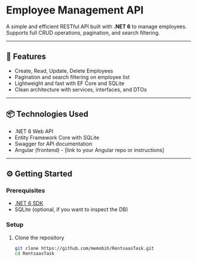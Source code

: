 # Employee Management API

A simple and efficient RESTful API built with **.NET 6** to manage employees.  
Supports full CRUD operations, pagination, and search filtering.

---

## 🚀 Features

- Create, Read, Update, Delete Employees  
- Pagination and search filtering on employee list  
- Lightweight and fast with EF Core and SQLite  
- Clean architecture with services, interfaces, and DTOs  

---

## 📦 Technologies Used

- .NET 6 Web API  
- Entity Framework Core with SQLite  
- Swagger for API documentation  
- Angular (frontend) - [link to your Angular repo or instructions]  

---

## ⚙️ Getting Started

### Prerequisites

- [.NET 6 SDK](https://dotnet.microsoft.com/download/dotnet/6.0)  
- SQLite (optional, if you want to inspect the DB)  

### Setup

1. Clone the repository  
   ```bash
   git clone https://github.com/memobih/RentsaasTask.git
   cd RentsaasTask
